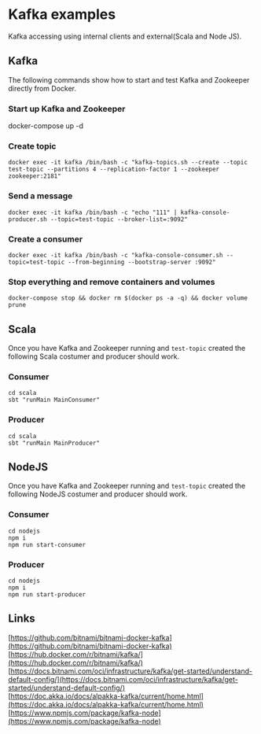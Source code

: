 # Kafka examples

Kafka accessing using internal clients and external(Scala and Node JS).

## Kafka
The following commands show how to start and test Kafka and Zookeeper directly from Docker.

### Start up Kafka and Zookeeper
docker-compose up -d

### Create topic
```
docker exec -it kafka /bin/bash -c "kafka-topics.sh --create --topic test-topic --partitions 4 --replication-factor 1 --zookeeper zookeeper:2181"
```
### Send a message
```
docker exec -it kafka /bin/bash -c "echo "111" | kafka-console-producer.sh --topic=test-topic --broker-list=:9092"
```
### Create a consumer
```
docker exec -it kafka /bin/bash -c "kafka-console-consumer.sh --topic=test-topic --from-beginning --bootstrap-server :9092"
```
### Stop everything and remove containers and volumes
```
docker-compose stop && docker rm $(docker ps -a -q) && docker volume prune
```

## Scala
Once you have Kafka and Zookeeper running and `test-topic` created the following Scala costumer and producer should work.

### Consumer
```
cd scala
sbt "runMain MainConsumer"   
```
### Producer
```
cd scala
sbt "runMain MainProducer"   
```

## NodeJS
Once you have Kafka and Zookeeper running and `test-topic` created the following NodeJS costumer and producer should work.

### Consumer
```
cd nodejs
npm i
npm run start-consumer
```

### Producer
```
cd nodejs
npm i
npm run start-producer
```


## Links 
[https://github.com/bitnami/bitnami-docker-kafka](https://github.com/bitnami/bitnami-docker-kafka)  
[https://hub.docker.com/r/bitnami/kafka/](https://hub.docker.com/r/bitnami/kafka/)  
[https://docs.bitnami.com/oci/infrastructure/kafka/get-started/understand-default-config/](https://docs.bitnami.com/oci/infrastructure/kafka/get-started/understand-default-config/)  
[https://doc.akka.io/docs/alpakka-kafka/current/home.html](https://doc.akka.io/docs/alpakka-kafka/current/home.html)  
[https://www.npmjs.com/package/kafka-node](https://www.npmjs.com/package/kafka-node)  



